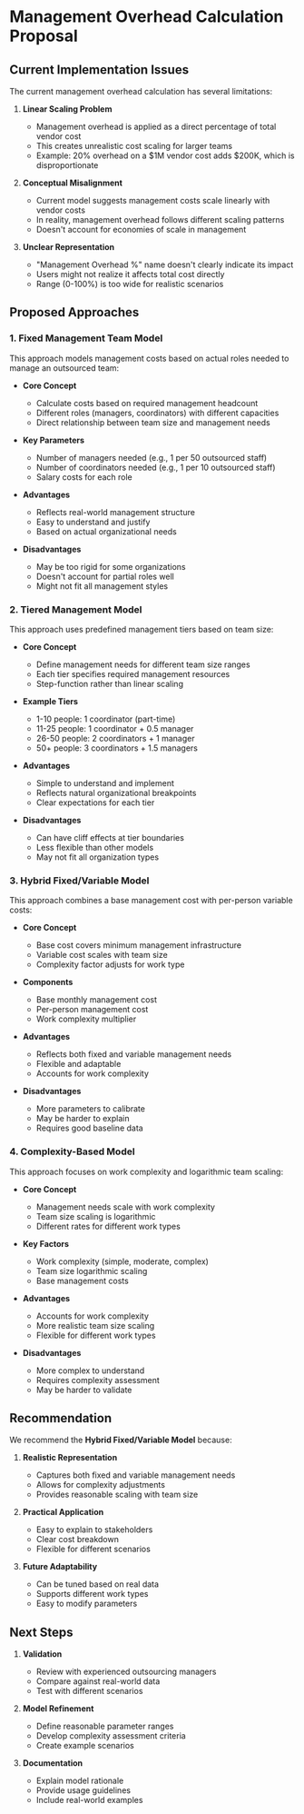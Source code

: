 # Management Overhead Calculation Proposal

## Current Implementation Issues

The current management overhead calculation has several limitations:

1. **Linear Scaling Problem**
   - Management overhead is applied as a direct percentage of total vendor cost
   - This creates unrealistic cost scaling for larger teams
   - Example: 20% overhead on a $1M vendor cost adds $200K, which is disproportionate

2. **Conceptual Misalignment**
   - Current model suggests management costs scale linearly with vendor costs
   - In reality, management overhead follows different scaling patterns
   - Doesn't account for economies of scale in management

3. **Unclear Representation**
   - "Management Overhead %" name doesn't clearly indicate its impact
   - Users might not realize it affects total cost directly
   - Range (0-100%) is too wide for realistic scenarios

## Proposed Approaches

### 1. Fixed Management Team Model

This approach models management costs based on actual roles needed to manage an outsourced team:

- **Core Concept**
  - Calculate costs based on required management headcount
  - Different roles (managers, coordinators) with different capacities
  - Direct relationship between team size and management needs

- **Key Parameters**
  - Number of managers needed (e.g., 1 per 50 outsourced staff)
  - Number of coordinators needed (e.g., 1 per 10 outsourced staff)
  - Salary costs for each role

- **Advantages**
  - Reflects real-world management structure
  - Easy to understand and justify
  - Based on actual organizational needs

- **Disadvantages**
  - May be too rigid for some organizations
  - Doesn't account for partial roles well
  - Might not fit all management styles

### 2. Tiered Management Model

This approach uses predefined management tiers based on team size:

- **Core Concept**
  - Define management needs for different team size ranges
  - Each tier specifies required management resources
  - Step-function rather than linear scaling

- **Example Tiers**
  - 1-10 people: 1 coordinator (part-time)
  - 11-25 people: 1 coordinator + 0.5 manager
  - 26-50 people: 2 coordinators + 1 manager
  - 50+ people: 3 coordinators + 1.5 managers

- **Advantages**
  - Simple to understand and implement
  - Reflects natural organizational breakpoints
  - Clear expectations for each tier

- **Disadvantages**
  - Can have cliff effects at tier boundaries
  - Less flexible than other models
  - May not fit all organization types

### 3. Hybrid Fixed/Variable Model

This approach combines a base management cost with per-person variable costs:

- **Core Concept**
  - Base cost covers minimum management infrastructure
  - Variable cost scales with team size
  - Complexity factor adjusts for work type

- **Components**
  - Base monthly management cost
  - Per-person management cost
  - Work complexity multiplier

- **Advantages**
  - Reflects both fixed and variable management needs
  - Flexible and adaptable
  - Accounts for work complexity

- **Disadvantages**
  - More parameters to calibrate
  - May be harder to explain
  - Requires good baseline data

### 4. Complexity-Based Model

This approach focuses on work complexity and logarithmic team scaling:

- **Core Concept**
  - Management needs scale with work complexity
  - Team size scaling is logarithmic
  - Different rates for different work types

- **Key Factors**
  - Work complexity (simple, moderate, complex)
  - Team size logarithmic scaling
  - Base management costs

- **Advantages**
  - Accounts for work complexity
  - More realistic team size scaling
  - Flexible for different work types

- **Disadvantages**
  - More complex to understand
  - Requires complexity assessment
  - May be harder to validate

## Recommendation

We recommend the **Hybrid Fixed/Variable Model** because:

1. **Realistic Representation**
   - Captures both fixed and variable management needs
   - Allows for complexity adjustments
   - Provides reasonable scaling with team size

2. **Practical Application**
   - Easy to explain to stakeholders
   - Clear cost breakdown
   - Flexible for different scenarios

3. **Future Adaptability**
   - Can be tuned based on real data
   - Supports different work types
   - Easy to modify parameters

## Next Steps

1. **Validation**
   - Review with experienced outsourcing managers
   - Compare against real-world data
   - Test with different scenarios

2. **Model Refinement**
   - Define reasonable parameter ranges
   - Develop complexity assessment criteria
   - Create example scenarios

3. **Documentation**
   - Explain model rationale
   - Provide usage guidelines
   - Include real-world examples 